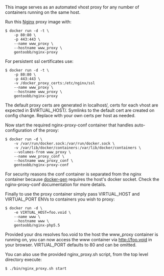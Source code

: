 This image serves as an automated vhost proxy for any number of containers running on the same host.

Run this [Nginx][] proxy image with:

    $ docker run -d -t \
        -p 80:80 \
        -p 443:443 \
        --name www_proxy \
        --hostname www_proxy \
        gentoobb/nginx-proxy

For persistent ssl certificates use:

    $ docker run -d -t \
        -p 80:80 \
        -p 443:443 \
        -v /docker_proxy_certs:/etc/nginx/ssl
        --name www_proxy \
        --hostname www_proxy \
        gentoobb/nginx-proxy

The default proxy certs are generated in localhost/, certs for each vhost are expected in $VIRTUAL_HOST/. Symlinks to the default cert are created
on config change. Replace with your own certs per host as needed.

Now start the required nginx-proxy-conf container that handles auto-configuration of the proxy:

    $ docker run -d \
        -v /var/run/docker.sock:/var/run/docker.sock \
        -v /var/lib/docker/containers:/var/lib/docker/containers \
        --volumes-from www_proxy \
        --name www_proxy_conf \
        --hostname www_proxy_conf \
        gentoobb/nginx-proxy-conf

For security reasons the conf container is separated from the nginx container because [docker-gen][] requires the host's docker socket.
Check the nginx-proxy-conf documentation for more details.

Finally to use the proxy container simply pass VIRTUAL_HOST and VIRTUAL_PORT ENVs to containers you wish to proxy:

    $ docker run -d \
        -e VIRTUAL_HOST=foo.void \
        --name www \
        --hostname www \
        gentoobb/nginx-php5.5

Provided your dns resolves foo.void to the host the www_proxy container is running on, you can now access the www container
via http://foo.void in your browser. VIRTUAL_PORT defaults to 80 and can be omitted.

You can also use the provided nginx_proxy.sh script, from the top level directory execute:

    $ ./bin/nginx_proxy.sh start

[Nginx]: http://nginx.org/
[docker-gen]: https://github.com/jwilder/docker-gen
